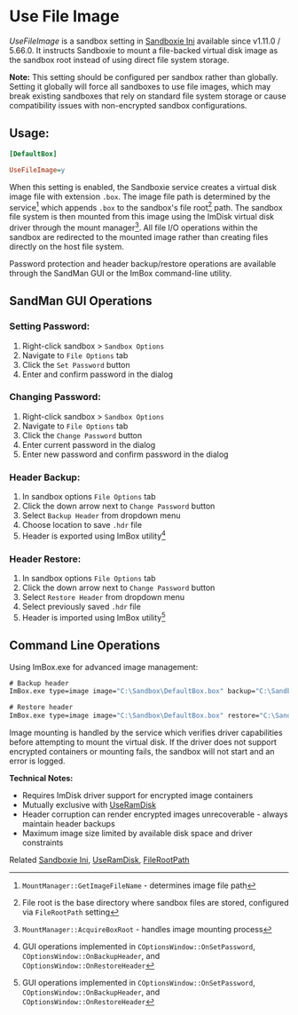 # Use File Image

_UseFileImage_ is a sandbox setting in [Sandboxie Ini](SandboxieIni.md) available since v1.11.0 / 5.66.0. It instructs Sandboxie to mount a file-backed virtual disk image as the sandbox root instead of using direct file system storage.

**Note:** This setting should be configured per sandbox rather than globally. Setting it globally will force all sandboxes to use file images, which may break existing sandboxes that rely on standard file system storage or cause compatibility issues with non-encrypted sandbox configurations.

## Usage:

```ini
[DefaultBox]

UseFileImage=y
```

When this setting is enabled, the Sandboxie service creates a virtual disk image file with extension `.box`. The image file path is determined by the service[^1] which appends `.box` to the sandbox's file root[^2] path. The sandbox file system is then mounted from this image using the ImDisk virtual disk driver through the mount manager[^3]. All file I/O operations within the sandbox are redirected to the mounted image rather than creating files directly on the host file system.

<!--The image file supports optional encryption using AES, Serpent, or Twofish algorithms with XTS mode.-->Password protection and header backup/restore operations are available through the SandMan GUI or the ImBox command-line utility.

## SandMan GUI Operations

### Setting Password:

1. Right-click sandbox > `Sandbox Options`
2. Navigate to `File Options` tab
3. Click the `Set Password` button
4. Enter and confirm password in the dialog

### Changing Password:

1. Right-click sandbox > `Sandbox Options`
2. Navigate to `File Options` tab
3. Click the `Change Password` button
4. Enter current password in the dialog
5. Enter new password and confirm password in the dialog

### Header Backup:

1. In sandbox options `File Options` tab
2. Click the down arrow next to `Change Password` button
3. Select `Backup Header` from dropdown menu
4. Choose location to save `.hdr` file
5. Header is exported using ImBox utility[^4]

### Header Restore:

1. In sandbox options `File Options` tab
2. Click the down arrow next to `Change Password` button
3. Select `Restore Header` from dropdown menu
4. Select previously saved `.hdr` file
5. Header is imported using ImBox utility[^4]

## Command Line Operations

Using ImBox.exe for advanced image management:

```cmd
# Backup header
ImBox.exe type=image image="C:\Sandbox\DefaultBox.box" backup="C:\Sandbox\backup.hdr"

# Restore header  
ImBox.exe type=image image="C:\Sandbox\DefaultBox.box" restore="C:\Sandbox\backup.hdr"
```

Image mounting is handled by the service which verifies driver capabilities before attempting to mount the virtual disk. If the driver does not support encrypted containers or mounting fails, the sandbox will not start and an error is logged.

**Technical Notes:**

- Requires ImDisk driver support for encrypted image containers
- Mutually exclusive with [UseRamDisk](UseRamDisk.md)
- Header corruption can render encrypted images unrecoverable - always maintain header backups
- Maximum image size limited by available disk space and driver constraints

[^1]: `MountManager::GetImageFileName` - determines image file path
[^2]: File root is the base directory where sandbox files are stored, configured via `FileRootPath` setting
[^3]: `MountManager::AcquireBoxRoot` - handles image mounting process
[^4]: GUI operations implemented in `COptionsWindow::OnSetPassword`, `COptionsWindow::OnBackupHeader`, and `COptionsWindow::OnRestoreHeader`

Related [Sandboxie Ini](SandboxieIni.md), [UseRamDisk](UseRamDisk.md), [FileRootPath](FileRootPath.md)